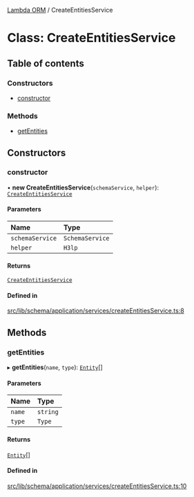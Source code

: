 [Lambda ORM](../README.md) / CreateEntitiesService

# Class: CreateEntitiesService

## Table of contents

### Constructors

- [constructor](CreateEntitiesService.md#constructor)

### Methods

- [getEntities](CreateEntitiesService.md#getentities)

## Constructors

### constructor

• **new CreateEntitiesService**(`schemaService`, `helper`): [`CreateEntitiesService`](CreateEntitiesService.md)

#### Parameters

| Name | Type |
| :------ | :------ |
| `schemaService` | `SchemaService` |
| `helper` | `H3lp` |

#### Returns

[`CreateEntitiesService`](CreateEntitiesService.md)

#### Defined in

[src/lib/schema/application/services/createEntitiesService.ts:8](https://github.com/lambda-orm/lambdaorm-base/blob/8fe7e5a/src/lib/schema/application/services/createEntitiesService.ts#L8)

## Methods

### getEntities

▸ **getEntities**(`name`, `type`): [`Entity`](../interfaces/Entity.md)[]

#### Parameters

| Name | Type |
| :------ | :------ |
| `name` | `string` |
| `type` | `Type` |

#### Returns

[`Entity`](../interfaces/Entity.md)[]

#### Defined in

[src/lib/schema/application/services/createEntitiesService.ts:10](https://github.com/lambda-orm/lambdaorm-base/blob/8fe7e5a/src/lib/schema/application/services/createEntitiesService.ts#L10)
